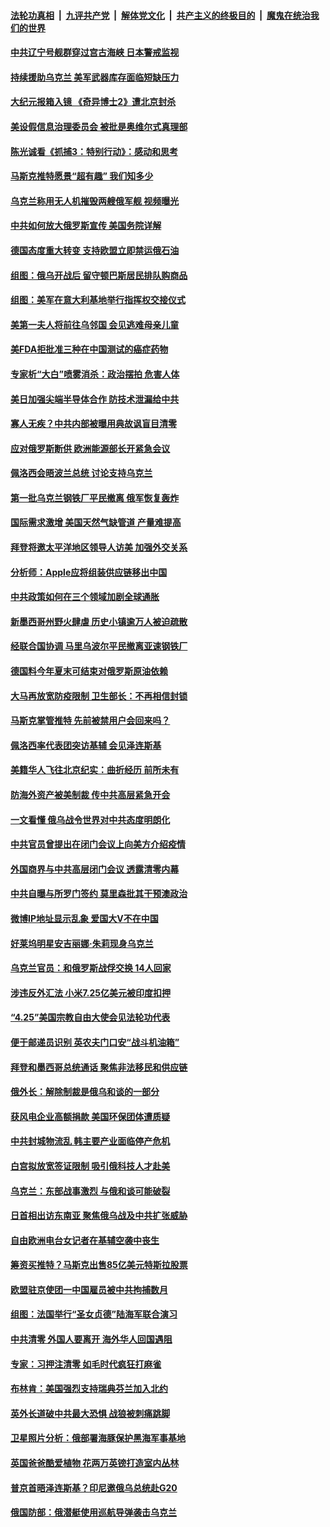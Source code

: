 ####  [法轮功真相](../../../../basic/blob/master/README.md?t=05031631) &nbsp;|&nbsp; [九评共产党](../../../../9ping.md/blob/master/README.md?t=05031631) &nbsp;|&nbsp; [解体党文化](../../../../jtdwh.md/blob/master/README.md?t=05031631)  &nbsp;|&nbsp; [共产主义的终极目的](../../../../gczydzjmd.md/blob/master/README.md?t=05031631) &nbsp;|&nbsp; [魔鬼在统治我们的世界](../../../../mgztzwmdsj.md/blob/master/README.md?t=05031631) 

#### [中共辽宁号舰群穿过宫古海峡 日本警戒监视](../pages/nsc418/n13726038.md?t=05031631) 

#### [持续援助乌克兰 美军武器库存面临短缺压力](../pages/nsc418/n13725947.md?t=05031631) 

#### [大纪元报箱入镜 《奇异博士2》遭北京封杀](../pages/nsc418/n13725845.md?t=05031631) 

#### [美设假信息治理委员会 被批是奥维尔式真理部](../pages/nsc418/n13725792.md?t=05031631) 

#### [陈光诚看《抓捕3：特别行动》：感动和思考](../pages/nsc418/n13725789.md?t=05031631) 

#### [马斯克推特愿景“超有趣” 我们知多少](../pages/nsc418/n13725699.md?t=05031631) 

#### [乌克兰称用无人机摧毁两艘俄军舰 视频曝光](../pages/nsc418/n13725796.md?t=05031631) 

#### [中共如何放大俄罗斯宣传 美国务院详解](../pages/nsc418/n13725728.md?t=05031631) 

#### [德国态度重大转变 支持欧盟立即禁运俄石油](../pages/nsc418/n13725707.md?t=05031631) 

#### [组图：俄乌开战后 留守顿巴斯居民排队购商品](../pages/nsc418/n13725368.md?t=05031631) 

#### [组图：美军在意大利基地举行指挥权交接仪式](../pages/nsc418/n13725489.md?t=05031631) 

#### [美第一夫人将前往乌邻国 会见逃难母亲儿童](../pages/nsc418/n13725612.md?t=05031631) 

#### [美FDA拒批准三种在中国测试的癌症药物](../pages/nsc418/n13725655.md?t=05031631) 

#### [专家析“大白”喷雾消杀：政治摆拍 危害人体](../pages/nsc418/n13725685.md?t=05031631) 

#### [美日加强尖端半导体合作 防技术泄漏给中共](../pages/nsc418/n13725683.md?t=05031631) 

#### [寡人无疾？中共内部被曝用典故讽盲目清零](../pages/nsc418/n13725594.md?t=05031631) 

#### [应对俄罗斯断供 欧洲能源部长开紧急会议](../pages/nsc418/n13725524.md?t=05031631) 

#### [佩洛西会晤波兰总统 讨论支持乌克兰](../pages/nsc418/n13725544.md?t=05031631) 

#### [第一批乌克兰钢铁厂平民撤离 俄军恢复轰炸](../pages/nsc418/n13725476.md?t=05031631) 

#### [国际需求激增 美国天然气缺管道 产量难提高](../pages/nsc418/n13725419.md?t=05031631) 

#### [拜登将邀太平洋地区领导人访美 加强外交关系](../pages/nsc418/n13725266.md?t=05031631) 

#### [分析师：Apple应将组装供应链移出中国](../pages/nsc418/n13725178.md?t=05031631) 

#### [中共政策如何在三个领域加剧全球通胀](../pages/nsc418/n13725102.md?t=05031631) 

#### [新墨西哥州野火肆虐 历史小镇逾万人被迫疏散](../pages/nsc418/n13724944.md?t=05031631) 

#### [经联合国协调 马里乌波尔平民撤离亚速钢铁厂](../pages/nsc418/n13724920.md?t=05031631) 

#### [德国料今年夏末可结束对俄罗斯原油依赖](../pages/nsc418/n13724917.md?t=05031631) 

#### [大马再放宽防疫限制 卫生部长：不再相信封锁](../pages/nsc418/n13724880.md?t=05031631) 

#### [马斯克掌管推特 先前被禁用户会回来吗？](../pages/nsc418/n13723662.md?t=05031631) 

#### [佩洛西率代表团突访基辅 会见泽连斯基](../pages/nsc418/n13724678.md?t=05031631) 

#### [美籍华人飞往北京纪实：曲折经历 前所未有](../pages/nsc418/n13724892.md?t=05031631) 

#### [防海外资产被美制裁 传中共高层紧急开会](../pages/nsc418/n13724802.md?t=05031631) 

#### [一文看懂 俄乌战令世界对中共态度明朗化](../pages/nsc418/n13723617.md?t=05031631) 

#### [中共官员曾提出在闭门会议上向美方介绍疫情](../pages/nsc418/n13724461.md?t=05031631) 

#### [外国商界与中共高层闭门会议 透露清零内幕](../pages/nsc418/n13724312.md?t=05031631) 

#### [中共自曝与所罗门签约 莫里森批其干预澳政治](../pages/nsc418/n13724202.md?t=05031631) 

#### [微博IP地址显示乱象 爱国大V不在中国](../pages/nsc418/n13724291.md?t=05031631) 

#### [好莱坞明星安吉丽娜‧朱莉现身乌克兰](../pages/nsc418/n13724296.md?t=05031631) 

#### [乌克兰官员：和俄罗斯战俘交换 14人回家](../pages/nsc418/n13724258.md?t=05031631) 

#### [涉违反外汇法 小米7.25亿美元被印度扣押](../pages/nsc418/n13724194.md?t=05031631) 

#### [“4.25”美国宗教自由大使会见法轮功代表](../pages/nsc418/n13724124.md?t=05031631) 

#### [便于邮递员识别 英农夫门口安“战斗机油箱”](../pages/nsc418/n13723967.md?t=05031631) 

#### [拜登和墨西哥总统通话 聚焦非法移民和供应链](../pages/nsc418/n13724128.md?t=05031631) 

#### [俄外长：解除制裁是俄乌和谈的一部分](../pages/nsc418/n13724024.md?t=05031631) 

#### [获风电企业高额捐款 美国环保团体遭质疑](../pages/nsc418/n13723991.md?t=05031631) 

#### [中共封城物流乱 韩主要产业面临停产危机](../pages/nsc418/n13723890.md?t=05031631) 

#### [白宫拟放宽签证限制 吸引俄科技人才赴美](../pages/nsc418/n13723778.md?t=05031631) 

#### [乌克兰：东部战事激烈 与俄和谈可能破裂](../pages/nsc418/n13723653.md?t=05031631) 

#### [日首相出访东南亚 聚焦俄乌战及中共扩张威胁](../pages/nsc418/n13723649.md?t=05031631) 

#### [自由欧洲电台女记者在基辅空袭中丧生](../pages/nsc418/n13723635.md?t=05031631) 

#### [筹资买推特？马斯克出售85亿美元特斯拉股票](../pages/nsc418/n13723594.md?t=05031631) 

#### [欧盟驻京使团一中国雇员被中共拘捕数月](../pages/nsc418/n13723602.md?t=05031631) 

#### [组图：法国举行“圣女贞德”陆海军联合演习](../pages/nsc418/n13723381.md?t=05031631) 

#### [中共清零 外国人要离开 海外华人回国遇阻](../pages/nsc418/n13723475.md?t=05031631) 

#### [专家：习押注清零 如毛时代疯狂打麻雀](../pages/nsc418/n13723589.md?t=05031631) 

#### [布林肯：美国强烈支持瑞典芬兰加入北约](../pages/nsc418/n13723533.md?t=05031631) 

#### [英外长道破中共最大恐惧 战狼被刺痛跳脚](../pages/nsc418/n13723555.md?t=05031631) 

#### [卫星照片分析：俄部署海豚保护黑海军事基地](../pages/nsc418/n13723542.md?t=05031631) 

#### [英国爸爸酷爱植物 花两万英镑打造室内丛林](../pages/nsc418/n13723238.md?t=05031631) 

#### [普京首晤泽连斯基？印尼邀俄乌总统赴G20](../pages/nsc418/n13723437.md?t=05031631) 

#### [俄国防部：俄潜艇使用巡航导弹袭击乌克兰](../pages/nsc418/n13723318.md?t=05031631) 


